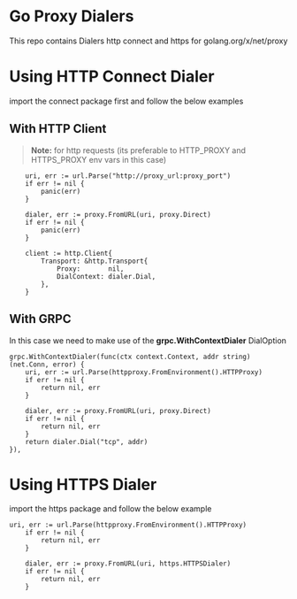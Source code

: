 # Go Proxy Dialers

This repo contains Dialers http connect and https for golang.org/x/net/proxy

# Using HTTP Connect Dialer

import the connect package first and follow the below examples

## With HTTP Client
> **Note:** for http requests (its preferable to HTTP_PROXY and HTTPS_PROXY env vars in this case)
```golang
	uri, err := url.Parse("http://proxy_url:proxy_port")
	if err != nil {
		panic(err)
	}

	dialer, err := proxy.FromURL(uri, proxy.Direct)
	if err != nil {
		panic(err)
	}

	client := http.Client{
		Transport: &http.Transport{
			Proxy:       nil,
			DialContext: dialer.Dial,
		},
	}

```

## With GRPC 

In this case we need to make use of the **grpc.WithContextDialer** DialOption

```golang
grpc.WithContextDialer(func(ctx context.Context, addr string) (net.Conn, error) {
    uri, err := url.Parse(httpproxy.FromEnvironment().HTTPProxy)
    if err != nil {
        return nil, err
    }

    dialer, err := proxy.FromURL(uri, proxy.Direct)
    if err != nil {
        return nil, err
    }
    return dialer.Dial("tcp", addr)
}),
```

# Using HTTPS Dialer

import the https package and follow the below example

```golang
uri, err := url.Parse(httpproxy.FromEnvironment().HTTPProxy)
    if err != nil {
        return nil, err
    }

    dialer, err := proxy.FromURL(uri, https.HTTPSDialer)
    if err != nil {
        return nil, err
    }
```